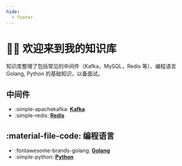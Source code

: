 ```yaml
---
hide:
  - footer
---
```


# 👏🏻 欢迎来到我的知识库

知识库整理了包括常见的中间件（Kafka，MySQL，Redis 等）、编程语言 Golang, Python 的基础知识，以备面试。

## 中间件

- :simple-apachekafka: [ **Kafka**](kafka/index.md)
- :simple-redis: [**Redis**](redis/index.md)

## :material-file-code: 编程语言

- :fontawesome-brands-golang: [**Golang**](golang/index.md)
- :simple-python: [**Python**](python/index.md)
